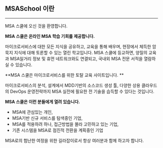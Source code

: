 ## MSASchool 이란
---
MSA 스쿨에 오신 것을 환영합니다.

**MSA 스쿨은 온라인 MSA 학습 기회를 제공합니다.**

마이크로서비스에 대한 모든 지식을 공유하고, 교육을 통해 배우며, 현장에서 체득한 암묵지 지식에 대해 토론할 수 있는 열린 학교입니다. MSA 스쿨에 등교하면, 양질의 교육과 MSA일거리 정보 및 휴먼 네트워크와도 연결되고, 국내외 MSA 전문 서적을 열람하실 수 있습니다.

**MSA 스쿨은 마이크로서비스를 위한 토탈 교육 사이트입니다. **

마이크로서비스의 분석, 설계에서 MDD기반의 소스코드 생성 툴, 다양한 상용 클라우드의 DevOps 운영전략까지 MSA 실전에 필요한 전 기술을 습득할 수 있다는 것입니다.

**MSA 스쿨은 이런 분들에게 열려 있습니다.**

- MSA에 관심있는 개인,
- MSA기반 신규 서비스를 탐색중인 기업,
- MSA를 적용하려 하나, 접근방법을 몰라 고민하고 있는 기업,
- 기존 시스템을 MSA로 점진적 전환을 계획중인 기업

MSA로의 험난한 여정을 위한 길라잡이로서 항상 여러분과 함께 하고자 합니다.
